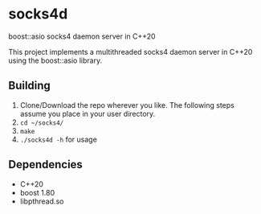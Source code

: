 # socks4d
boost::asio socks4 daemon server in C++20

This project implements a multithreaded socks4 daemon server in C++20 using the boost::asio library.

<h2>Building</h2>
<ol>
  <li>Clone/Download the repo wherever you like. The following steps assume you place in your user directory.</li>
  <li><code>cd ~/socks4/</code></li>
  <li><code>make</code></li>
  <li><code>./socks4d -h</code> for usage</li>
</ol>

<h2>Dependencies</h2>
<ul>
  <li>C++20</li>
  <li>boost 1.80</li>
  <li>libpthread.so</li>
</ul>
